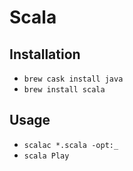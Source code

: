 # Scala

## Installation

* `brew cask install java`
* `brew install scala`

## Usage

* `scalac *.scala -opt:_`
* `scala Play`
